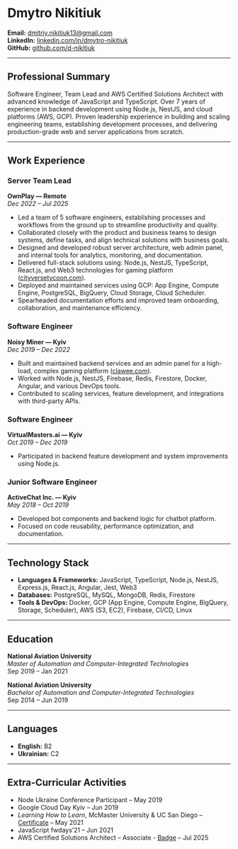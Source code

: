 # Dmytro Nikitiuk

**Email:** [dmitriy.nikitiuk13@gmail.com](mailto:dmitriy.nikitiuk13@gmail.com)  
**LinkedIn:** [linkedin.com/in/dmytro-nikitiuk](https://www.linkedin.com/in/dmytro-nikitiuk)  
**GitHub:** [github.com/d-nikitiuk](https://github.com/d-nikitiuk)

---

## Professional Summary

Software Engineer, Team Lead and AWS Certified Solutions Architect with advanced knowledge of JavaScript and TypeScript. 
Over 7 years of experience in backend development using Node.js, NestJS, and cloud platforms (AWS, GCP). 
Proven leadership experience in building and scaling engineering teams, establishing development processes, and delivering production-grade web and server applications from scratch.

---

## Work Experience

### **Server Team Lead**
**OwnPlay — Remote**  
*Dec 2022 – Jul 2025*

- Led a team of 5 software engineers, establishing processes and workflows from the ground up to streamline productivity and quality.
- Collaborated closely with the product and business teams to design systems, define tasks, and align technical solutions with business goals.
- Designed and developed robust server architecture, web admin panel, and internal tools for analytics, monitoring, and documentation.
- Delivered full-stack solutions using: Node.js, NestJS, TypeScript, React.js, and Web3 technologies for gaming platform ([cityversetycoon.com](https://www.cityversetycoon.com/)).
- Deployed and maintained services using GCP: App Engine, Compute Engine, PostgreSQL, BigQuery, Cloud Storage, Cloud Scheduler.
- Spearheaded documentation efforts and improved team onboarding, collaboration, and maintenance efficiency.

### **Software Engineer**
**Noisy Miner — Kyiv**  
*Dec 2019 – Dec 2022*

- Built and maintained backend services and an admin panel for a high-load, complex gaming platform ([clawee.com](https://clawee.com/)).
- Worked with Node.js, NestJS, Firebase, Redis, Firestore, Docker, Angular, and various DevOps tools.
- Contributed to scaling services, feature development, and integrations with third-party APIs.

### **Software Engineer**
**VirtualMasters.ai — Kyiv**  
*Oct 2019 – Dec 2019*

- Participated in backend feature development and system improvements using Node.js.

### **Junior Software Engineer**
**ActiveChat Inc. — Kyiv**  
*May 2018 – Oct 2019*

- Developed bot components and backend logic for chatbot platform.
- Focused on code reusability, performance optimization, and documentation.

---

## Technology Stack

- **Languages & Frameworks:** JavaScript, TypeScript, Node.js, NestJS, Express.js, React.js, Angular, Jest, Web3
- **Databases:** PostgreSQL, MySQL, MongoDB, Redis, Firestore
- **Tools & DevOps:** Docker, GCP (App Engine, Compute Engine, BigQuery, Storage, Scheduler), AWS (S3, EC2), Firebase, CI/CD, Linux 

---

## Education

**National Aviation University**  
*Master of Automation and Computer-Integrated Technologies*  
Sep 2019 – Jan 2021

**National Aviation University**  
*Bachelor of Automation and Computer-Integrated Technologies*  
Sep 2014 – Jun 2019

---

## Languages

- **English:** B2
- **Ukrainian:** C2

---

## Extra-Curricular Activities

- Node Ukraine Conference Participant – May 2019
- Google Cloud Day Kyiv – Jun 2019
- *Learning How to Learn*, McMaster University & UC San Diego – [Certificate](https://www.coursera.org/account/accomplishments/verify/RT7UNAWKPKTM) – May 2021
- JavaScript fwdays’21 – Jun 2021
- AWS Certified Solutions Architect – Associate - [Badge](https://www.credly.com/badges/5593e0e2-1e97-442b-9fcd-a4b88c866668/linked_in_profile) – Jul 2025
